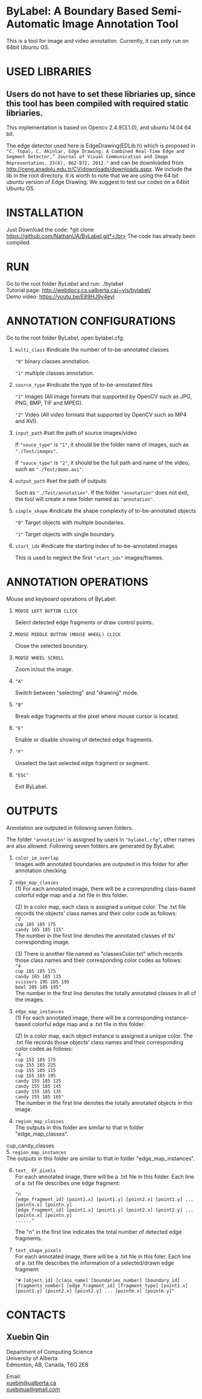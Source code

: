 # ByLabel: A Boundary Based Semi-Automatic Image Annotation Tool
This is a tool for image and video annotation. Currently, it can only run on 64bit Ubuntu OS.</br>

USED LIBRARIES
====
Users do not have to set these libriaries up, since this tool has been compiled with required static libriaries.
----
This implementation is based on Opencv 2.4.9(3.1.0), and ubuntu 14.04 64 bit.</br>

The edge detector used here is EdgeDrawing(EDLib.h) which is proposed in 
`"C. Topal, C. Akinlar, Edge Drawing: A Combined Real-Time Edge and Segment Detector,” Journal of Visual Communication and Image Representation, 23(6), 862-872, 2012."` 
and can be downloaded from http://ceng.anadolu.edu.tr/CV/downloads/downloads.aspx. We include the lib in the root directory. It is worth to note that we are using the 64 bit ubuntu version of Edge Drawing. We suggest to test our codes on a 64bit Ubuntu OS.

INSTALLATION
====

Just Download the code: *git clone https://github.com/NathanUA/ByLabel.git*</br>
The code has already been compiled.

RUN
====

Go to the root folder *ByLabel* and run: ./bylabel<br>
Tutorial page: http://webdocs.cs.ualberta.ca/~vis/bylabel/<br>
Demo video: https://youtu.be/E89HJ9y4eyI

ANNOTATION CONFIGURATIONS
====

Go to the root folder ByLabel, open bylabel.cfg:<br>

1. `multi_class`     #indicate the number of to-be-annotated classes<br>

    `"0"`     binary classes annotation.<br>

    `"1"`     multiple classes annotation.<br>

2. `source_type`     #indicate the type of to-be-annotated files<br>

    `"1"`     Images (All image formats that supported by OpenCV such as JPG, PNG, BMP, TIF and MPEG).<br>

    `"2"`     Video (All video formats that supported by OpenCV such as MP4 and AVI).<br>

3. `input_path`     #set the path of source images/video<br>

     If `"souce_type"` is `"1"`, it should be the folder name of images, such as `"./Test/images"`.<br>

     If `"souce_type"` is `"2"`, it should be the full path and name of the video, such as `"./Test/demo.avi"`.<br>

4. `output_path`     #set the path of outputs<br>

     Such as `"./Test/annotation"`. If the folder `"annotation"` does not exit, the tool will create a new folder named as `"annotation"`.<br>

5. `simple_shape`     #indicate the shape complexity of to-be-annotated objects<br>

    `"0"`     Target objects with multiple boundaries.<br>

    `"1"`     Target objects with single boundary.<br>

6. `start_idx`     #indicate the starting index of to-be-annotated images<br>

     This is used to neglect the first `"start_idx"` images/frames.<br>

ANNOTATION OPERATIONS
====
Mouse and keyboard operations of ByLabel:<br>

1. `MOUSE LEFT BUTTON CLICK`<br>

    Select detected edge fragments or draw control points.<br>

2. `MOUSE MIDDLE BUTTON (MOUSE WHEEL) CLICK`<br>

    Close the selected boundary.<br>

3. `MOUSE WHEEL SCROLL`<br>

    Zoom in/out the image.<br>

4. `"A"`<br>

    Switch between "selecting" and "drawing" mode.<br>

5. `"B"`<br>

    Break edge fragments at the pixel where mouse cursor is located.<br>

6. `"E"`<br>

    Enable or disable showing of detected edge fragments.<br>

7. `"F"`<br>

    Unselect the last selected edge fragment or segment.<br>

8. `"ESC"`<br>

    Exit ByLabel.<br>

OUTPUTS
====
Annotation are outputed in following seven folders.<br>


The folder `"annotation"` is assigned by users in `"bylabel.cfg"`, other names are also allowed. Following seven folders are generated by ByLabel.<br>

1. `color_im_overlap`<br>
    Images with annotated boundaries are outputed in this folder for after annotation checking.<br>

2. `edge_map_classes`<br>
    (1) For each annotated image, there will be a corresponding class-based colorful edge map and a .txt file in this folder.<br>

    (2) In a color map, each class is assigned a unique color. The .txt file records the objects' class names and their color code as follows:<br>
`"2`<br>
`cup 185 185 175`<br>
`candy 165 185 115"`<br>
The number in the first line denotes the annotated classes of its' corresponding image.<br>

    (3) There is another file named as "classesColor.txt" which records those class names and their corresponding color codes as follows:<br>
`"4`<br>
`cup 185 185 175`<br>
`candy 165 185 115`<br>
`scissors 195 185 195`<br>
`bowl 205 185 195"`<br>
The number in the first line denotes the totally annotated classes in all of the images.<br>

3. `edge_map_instances`<br>
    (1) For each annotated image, there will be a corresponding instance-based colorful edge map and a .txt file in this folder.<br>

    (2) In a color map, each object instance is assigned a unique color. The .txt file records those objects' class names and their corresponding color codes as follows:<br>
`"4`<br>
`cup 155 185 175`<br>
`cup 155 185 225`<br>
`cup 155 185 115`<br>
`cup 155 185 195`<br>
`candy 155 185 125`<br>
`candy 155 185 145`<br>
`candy 155 185 135`<br>
`candy 155 185 165"`<br>
The number in the first line denotes the totally annotated objects in this image.<br>

4. `region_map_classes`<br>
    The outputs in this folder are similar to that in folder "edge_map_classes".<br>

cup_candy_classes<br>
5. `region_map_instances`<br>
    The outputs in this folder are similar to that in folder "edge_map_instances".<br>

6. `text_ EF_pixels`<br>
     For each annotated image, there will be a .txt file in this folder. Each line of a .txt file describes one edge fragment:<br>

     `"n`<br>
      `[edge_fragment_id] [point1.x] [point1.y] [point2.x] [point2.y] ... [pointn.x] [pointn.y]`<br>
      `[edge_fragment_id] [point1.x] [point1.y] [point2.x] [point2.y] ... [pointn.x] [pointn.y]`<br>
      `......"`<br>

     The "n" in the first line indicates the total number of detected edge fragments.<br>

7. `text_shape_pixels`<br>
    For each annotated image, there will be a .txt file in this foler. Each line of a .txt file describes the information of a selected/drawn edge fragment:<br>

    `"# [object_id] [class_name] [boundaries_number] [boundary_id] [fragments_number] [edge_fragment_id] [fragment_type] [point1.x] [point1.y] [point2.x] [point2.y] ... [pointm.x] [pointm.y]"`<br>

CONTACTS
====

Xuebin Qin
----
Department of Computing Science</br>
University of Alberta</br>
Edmonton, AB, Canada, T6G 2E8</br>

Email:</br>
xuebin@ualberta.ca</br>
xuebinua@gmail.com

